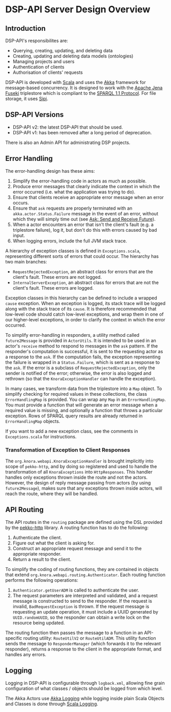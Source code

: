 <!---
 * Copyright © 2021 - 2025 Swiss National Data and Service Center for the Humanities and/or DaSCH Service Platform contributors.
 * SPDX-License-Identifier: Apache-2.0
-->

# DSP-API Server Design Overview

## Introduction

DSP-API's responsibilites are:

- Querying, creating, updating, and deleting data
- Creating, updating and deleting data models (ontologies)
- Managing projects and users
- Authentication of clients
- Authorisation of clients' requests

DSP-API is developed with [Scala](http://www.scala-lang.org/) and uses the
[Akka](http://akka.io/) framework for message-based concurrency. It is
designed to work with the [Apache Jena Fuseki](https://jena.apache.org) triplestore
which is compliant to the [SPARQL 1.1 Protocol](http://www.w3.org/TR/sparql11-protocol/).
For file storage, it uses [Sipi](http://sipi.io).

## DSP-API Versions

- DSP-API v2: the latest DSP-API that should be used.
- DSP-API v1: has been removed after a long period of deprecation.

There is also an Admin API for administrating DSP projects.

## Error Handling

The error-handling design has these aims:

1. Simplify the error-handling code in actors as much as possible.
2. Produce error messages that clearly indicate the context in which
   the error occurred (i.e. what the application was trying to do).
3. Ensure that clients receive an appropriate error message when an
   error occurs.
4. Ensure that `ask` requests are properly terminated with an
   `akka.actor.Status.Failure` message in the event of an error,
   without which they will simply time out (see
   [Ask: Send and Receive Future](https://pekko.apache.org/docs/pekko/current/actors.html?language=scala#ask-send-and-receive-future)).
5. When a actor encounters an error that isn't the client's fault (e.g.
   a triplestore failure), log it, but don't do this with errors caused
   by bad input.
6. When logging errors, include the full JVM stack trace.

A hierarchy of exception classes is defined in `Exceptions.scala`,
representing different sorts of errors that could occur. The hierarchy
has two main branches:

- `RequestRejectedException`, an abstract class for errors that are
  the client's fault. These errors are not logged.
- `InternalServerException`, an abstract class for errors that are not
  the client's fault. These errors are logged.

Exception classes in this hierarchy can be defined to include a wrapped
`cause` exception. When an exception is logged, its stack trace will be
logged along with the stack trace of its `cause`. It is therefore
recommended that low-level code should catch low-level exceptions, and
wrap them in one of our higher-level exceptions, in order to clarify the
context in which the error occurred.

To simplify error-handling in responders, a utility method called
`future2Message` is provided in `ActorUtils`. It is intended to be used
in an actor's `receive` method to respond to messages in the `ask`
pattern. If the responder's computation is successful, it is sent to the
requesting actor as a response to the `ask`. If the computation fails,
the exception representing the failure is wrapped in a `Status.Failure`,
which is sent as a response to the `ask`. If the error is a subclass of
`RequestRejectedException`, only the sender is notified of the error;
otherwise, the error is also logged and rethrown (so that the
`KnoraExceptionHandler` can handle the exception).

In many cases, we transform data from the triplestore into a `Map`
object. To simplify checking for required values in these collections,
the class `ErrorHandlingMap` is provided. You can wrap any `Map` in an
`ErrorHandlingMap`. You must provide a function that will generate an
error message when a required value is missing, and optionally a
function that throws a particular exception. Rows of SPARQL query
results are already returned in `ErrorHandlingMap` objects.

If you want to add a new exception class, see the comments in
`Exceptions.scala` for instructions.

### Transformation of Exception to Client Responses

The `org.knora.webapi.KnoraExceptionHandler` is brought implicitly into
scope of `pekko-http`, and by doing so registered and used to handle the
transformation of all `KnoraExceptions` into `HttpResponses`. This
handler handles only exceptions thrown inside the route and not the
actors. However, the design of reply message passing from actors (by
using `future2Message`), makes sure that any exceptions thrown inside
actors, will reach the route, where they will be handled.

## API Routing

The API routes in the `routing` package are defined using the DSL
provided by the
[pekko-http](https://pekko.apache.org/docs/pekko-http/current/index.html)
library. A routing function has to do the following:

1. Authenticate the client.
2. Figure out what the client is asking for.
3. Construct an appropriate request message and send it to the appropriate responder.
4. Return a result to the client.

To simplify the coding of routing functions, they are contained in
objects that extend `org.knora.webapi.routing.Authenticator`. Each
routing function performs the following operations:

1. `Authenticator.getUserADM` is called to authenticate the user.
2. The request parameters are interpreted and validated, and a request
   message is constructed to send to the responder. If the request is
   invalid, `BadRequestException` is thrown. If the request message is
   requesting an update operation, it must include a UUID generated by
   `UUID.randomUUID`, so the responder can obtain a write lock on the
   resource being updated.

The routing function then passes the message to a function in an API-specific
routing utility: `RouteUtilV2` or `RouteUtilADM`.
This utility function sends the message to `ResponderManager` (which
forwards it to the relevant responder), returns a response to the client
in the appropriate format, and handles any errors.

## Logging

Logging in DSP-API is configurable through `logback.xml`, allowing fine
grain configuration of what classes / objects should be logged from which level.

The Akka Actors use [Akka Logging](https://pekko.apache.org/docs/pekko/current/logging.html)
while logging inside plain Scala Objects and Classes is done through
[Scala Logging](https://github.com/lightbend/scala-logging).
